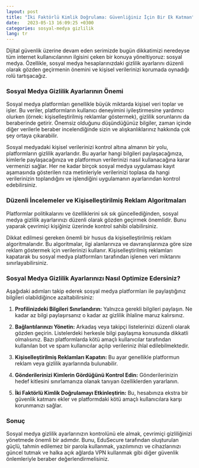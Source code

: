 ```yaml
---
layout: post
title: "İki Faktörlü Kimlik Doğrulama: Güvenliğiniz İçin Bir Ek Katman"
date:   2023-05-13 16:09:25 +0300
categories: sosyal-medya gizlilik
lang: tr
---
```


Dijital güvenlik üzerine devam eden serimizde bugün dikkatimizi neredeyse tüm internet kullanıcılarının ilgisini çeken bir konuya yöneltiyoruz: sosyal medya. Özellikle, sosyal medya hesaplarınızdaki gizlilik ayarlarını düzenli olarak gözden geçirmenin önemini ve kişisel verilerinizi korumada oynadığı rolü tartışacağız.

### Sosyal Medya Gizlilik Ayarlarının Önemi

Sosyal medya platformları genellikle büyük miktarda kişisel veri toplar ve işler. Bu veriler, platformların kullanıcı deneyimini iyileştirmesine yardımcı olurken (örnek: kişiselleştirilmiş reklamlar göstermek), gizlilik sorunlarını da beraberinde getirir. Önemsiz olduğunu düşündüğünüz bilgiler, zaman içinde diğer verilerle beraber incelendiğinde sizin ve alışkanlıklarınız hakkında çok şey ortaya çıkarabilir.

Sosyal medyadaki kişisel verilerinizi kontrol altına almanın bir yolu, platformların gizlilik ayarlarıdır. Bu ayarlar hangi bilgileri paylaşacağınıza, kimlerle paylaşacağınıza ve platformun verilerinizi nasıl kullanacağına karar vermenizi sağlar. Her ne kadar birçok sosyal medya uygulaması kayıt aşamasında gösterilen rıza metinleriyle verilerinizi toplasa da hangi verilerinizin toplandığını ve işlendiğini uygulamanın ayarlarından kontrol edebilirsiniz.

### Düzenli İncelemeler ve Kişiselleştirilmiş Reklam Algoritmaları

Platformlar politikalarını ve özelliklerini sık sık güncellediğinden, sosyal medya gizlilik ayarlarınızı düzenli olarak gözden geçirmek önemlidir. Bunu yaparak çevrimiçi kişiğiniz üzerinde kontrol sahibi olabilirsiniz.

Dikkat edilmesi gereken önemli bir husus da kişiselleştirilmiş reklam algoritmalarıdır. Bu algoritmalar, ilgi alanlarınıza ve davranışlarınıza göre size reklam göstermek için verilerinizi kullanır. Kişiselleştirilmiş reklamları kapatarak bu sosyal medya platformları tarafından işlenen veri miktarını sınırlayabilirsiniz.

### Sosyal Medya Gizlilik Ayarlarınızı Nasıl Optimize Edersiniz?

Aşağıdaki adımları takip ederek sosyal medya platformları ile paylaştığınız bilgileri olabildiğince azaltabilirsiniz:

1. **Profilinizdeki Bilgileri Sınırlandırın:** Yalnızca gerekli bilgileri paylaşın. Ne kadar az bilgi paylaşırsanız o kadar az gizlilik ihlaline maruz kalırsınız. 
    
2. **Bağlantılarınızı Yönetin:** Arkadaş veya takipçi listelerinizi düzenli olarak gözden geçirin. Listelerdeki herkesle bilgi paylaşma konusunda dikkatli olmalısınız. Bazı platformlarda kötü amaçlı kullanıcılar tarafından kullanılan bot ve spam kullanıcılar açılıp verileriniz ihlal edilebilmektedir.
    
3. **Kişiselleştirilmiş Reklamları Kapatın:** Bu ayar genellikle platformun reklam veya gizlilik ayarlarında bulunabilir.
    
4. **Gönderilerinizi Kimlerin Gördüğünü Kontrol Edin:** Gönderilerinizin hedef kitlesini sınırlamanıza olanak tanıyan özelliklerden yararlanın.
    
5. **İki Faktörlü Kimlik Doğrulamayı Etkinleştirin:** Bu, hesabınıza ekstra bir güvenlik katmanı ekler ve platformdaki kötü amaçlı kullanıcılara karşı korunmanızı sağlar.
    

### Sonuç

Sosyal medya gizlilik ayarlarınızın kontrolünü ele almak, çevrimiçi gizliliğinizi yönetmede önemli bir adımdır. Bunu, EduSecure tarafından oluşturulan güçlü, tahmin edilemez bir parola kullanmak, yazılımınızı ve cihazlarınızı güncel tutmak ve halka açık ağlarda VPN kullanmak gibi diğer güvenlik önlemleriyle beraber değerlendirmelisiniz.
